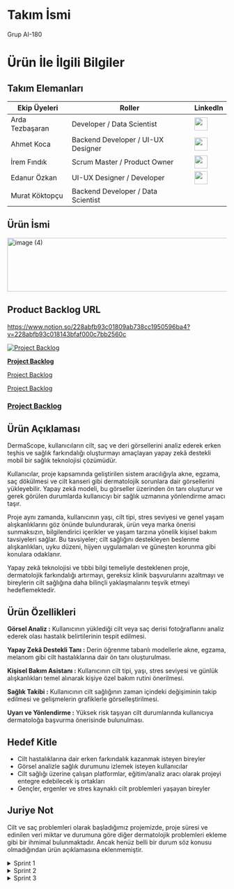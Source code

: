 # Takım İsmi
Grup AI-180
# Ürün İle İlgili Bilgiler

## Takım Elemanları

| Ekip Üyeleri | Roller |  LinkedIn  |
|--------------|----------|--------|
| Arda Tezbaşaran  | Developer / Data Scientist  |  [<img src="https://cdn.jsdelivr.net/gh/devicons/devicon/icons/linkedin/linkedin-original.svg" width="30"/>](https://www.linkedin.com/in/ardatezbasaran/)  |
| Ahmet Koca   | Backend Developer / UI-UX Designer  |  [<img src="https://cdn.jsdelivr.net/gh/devicons/devicon/icons/linkedin/linkedin-original.svg" width="30"/>](https://www.linkedin.com/in/ahmetkocaa)  |
| İrem Fındık   | Scrum Master / Product Owner  |  [<img src="https://cdn.jsdelivr.net/gh/devicons/devicon/icons/linkedin/linkedin-original.svg" width="30"/>](https://www.linkedin.com/in/iremfindik/)  |
| Edanur Özkan  | UI-UX Designer / Developer  |  [<img src="https://cdn.jsdelivr.net/gh/devicons/devicon/icons/linkedin/linkedin-original.svg" width="30"/>](https://www.linkedin.com/in/edanurozkann/)  |
| Murat Köktopçu  | Backend Developer / Data Scientist  |

## Ürün İsmi

<img width="507" height="123" alt="image (4)" src="https://github.com/user-attachments/assets/ae6e83c3-04a9-4f50-ac33-53b73c52cc71" />

## Product Backlog URL
https://www.notion.so/228abfb93c01809ab738cc1950596ba4?v=228abfb93c018143bfaf000c7bb2560c

[![Project Backlog](https://img.shields.io/badge/Project%20Backlog-%23007ACC?style=for-the-badge&logo=notion&logoColor=white)](https://www.notion.so/228abfb93c01809ab738cc1950596ba4?v=228abfb93c018143bfaf000c7bb2560c)

[**Project Backlog**](https://www.notion.so/228abfb93c01809ab738cc1950596ba4?v=228abfb93c018143bfaf000c7bb2560c)

[Project Backlog](https://www.notion.so/228abfb93c01809ab738cc1950596ba4?v=228abfb93c018143bfaf000c7bb2560c)

[Project Backlog](https://www.notion.so/228abfb93c01809ab738cc1950596ba4?v=228abfb93c018143bfaf000c7bb2560c)

### [Project Backlog](https://www.notion.so/228abfb93c01809ab738cc1950596ba4?v=228abfb93c018143bfaf000c7bb2560c)

## Ürün Açıklaması
  DermaScope, kullanıcıların cilt, saç ve deri görsellerini analiz ederek erken teşhis ve sağlık farkındalığı oluşturmayı amaçlayan yapay zekâ destekli mobil bir sağlık teknolojisi çözümüdür.

  Kullanıcılar, proje kapsamında geliştirilen sistem aracılığıyla akne, egzama, saç dökülmesi ve cilt kanseri gibi dermatolojik sorunlara dair görsellerini yükleyebilir. Yapay zekâ modeli, bu görseller üzerinden ön tanı oluşturur ve gerek görülen durumlarda kullanıcıyı bir sağlık uzmanına yönlendirme amacı taşır.

  Proje aynı zamanda, kullanıcının yaşı, cilt tipi, stres seviyesi ve genel yaşam alışkanlıklarını göz önünde bulundurarak, ürün veya marka önerisi sunmaksızın, bilgilendirici içerikler ve yaşam tarzına yönelik kişisel bakım tavsiyeleri sağlar. Bu tavsiyeler; cilt sağlığını destekleyen beslenme alışkanlıkları, uyku düzeni, hijyen uygulamaları ve güneşten korunma gibi konulara odaklanır.

  Yapay zekâ teknolojisi ve tıbbi bilgi temeliyle desteklenen proje, dermatolojik farkındalığı artırmayı, gereksiz klinik başvurularını azaltmayı ve bireylerin cilt sağlığına daha bilinçli yaklaşmalarını teşvik etmeyi hedeflemektedir.
## Ürün Özellikleri
**Görsel Analiz :**
Kullanıcının yüklediği cilt veya saç derisi fotoğraflarını analiz ederek olası hastalık belirtilerinin tespit edilmesi.

**Yapay Zekâ Destekli Tanı :**
Derin öğrenme tabanlı modellerle akne, egzama, melanom gibi cilt hastalıklarına dair ön tanı oluşturulması.

**Kişisel Bakım Asistanı :**
  Kullanıcının cilt tipi, yaşı, stres seviyesi ve günlük alışkanlıkları temel alınarak kişiye özel bakım rutini önerilmesi.

**Sağlık Takibi :**
  Kullanıcının cilt sağlığının zaman içindeki değişiminin takip edilmesi ve gelişmelerin grafiklerle görselleştirilmesi.

**Uyarı ve Yönlendirme :**
Yüksek risk taşıyan cilt durumlarında kullanıcıya dermatoloğa başvurma önerisinde bulunulması.

## Hedef Kitle
- Cilt hastalıklarına dair erken farkındalık kazanmak isteyen bireyler
- Görsel analizle sağlık durumunu izlemek isteyen kullanıcılar
- Cilt sağlığı üzerine çalışan platformlar, eğitim/analiz aracı olarak projeyi entegre edebilecek iş ortakları
- Gençler, ergenler ve stres kaynaklı cilt problemleri yaşayan bireyler

## Juriye Not
  Cilt ve saç problemleri olarak başladığımız projemizde, proje süresi ve edinilen veri miktar ve durumuna göre diğer dermatolojik problemleri ekleme gibi bir ihmimal bulunmaktadır. Ancak henüz belli bir durum söz konusu olmadığından ürün açıklamasına eklenmemiştir.

<details>
  <summary>Sprint 1</summary>

- **Sprint içinde tamamlanması tahmin edilen puan:** 30 Puan  
- **Daily Scrum:** Daily Scrum toplantıları Google Meet üzerinden sözlü, WhatsApp üzerinden yazılı şekilde yapılmıştır. Toplantı görselleri paylaşılmıştır.  

![image](https://github.com/user-attachments/assets/3aea18a1-adfb-4e25-9512-e5a2556890bd)

![image (1)](https://github.com/user-attachments/assets/7239d3eb-632c-4590-8fea-076879c31fe2)

![image (2)](https://github.com/user-attachments/assets/2fd42b86-d867-42c8-9c70-49bf973120fa)

![image (3)](https://github.com/user-attachments/assets/9d26d8c1-6e47-49f2-8f6d-8e3ea83ba843)



https://github.com/user-attachments/assets/d2ed573f-90fe-46b9-b8d4-e7a1953bccc7

* *Uygulama Splash Screen*

![image](https://github.com/user-attachments/assets/59ee69a3-fbc3-4b26-a9a4-ae730a43e1d2)

* *Mobil Ekran Tasarımı Türkçe-İngilizce*

![image](https://github.com/user-attachments/assets/699e23e7-51b1-41eb-ac3f-d3c02668a859)

* *Tablet Ekran Tasarımı Türkçe-İngilizce*

*Screenshots*

### Sprint Review:  
Farklı konuda birçok veri seti incelendi ve ekip üyelerince tartışıldı. Veri miktarı ve kullanılabilirlik göz önüne alınarak proje seçenekleri ikiden bire düşürüldü. Projeye karar verilmesiyle beraber toplantılarımızın haftada en az üç gün (Salı, Perşembe ve Cumartesi); iki gün Proje Toplantısı ve bir gün Proje Değerlendirme toplantısı olmak üzere belirlenmnesine karar verildi. Ekip üyelerinin özel durumlarına bağlı olarak günlerin aynı hafta içerisinde değiştirilebileceği ve aktif toplantı yapılmadığı günlerde bireysel ya da küçük gruplar halinde çalışabileceği konusunda ortak karara varıldı. Ekip toplantı takvimi ve süreci aşağıdaki görselde yer almaktadır.

![image (4)](https://github.com/user-attachments/assets/e586d433-a368-4d20-aa99-03cc0afe1f4a)

![image (5)](https://github.com/user-attachments/assets/e90e3a3f-34f6-4f29-8025-7afe5bbe8d4d)


![image](https://github.com/user-attachments/assets/4a6fdf08-0d89-4bbb-b31f-37e9e39b6adf)

![image (1)](https://github.com/user-attachments/assets/deb598bf-67c1-4c99-85f5-b0499b590792)

*Sprint Board Updates  *

### Sprint Retrospective:  
Roller ile ilgili düzenlemeler yapıldı. Scrum Master İrem Fındık olarak belirlendi. Ekip içinde rollerden farklı olarak herkesin projede mümkün olan her alanda aktif olarak yer alması planlandı. Proje ile ilgili haftalık görüşme ve toplantıların tam zamanı belirlendi. Notion kullanılarak ekibin proje hakkında yaptıkları ve planladıkları hakkında görüşmeler sağlandı. Görüşmelerin bir kısmı Google Meet ile online olarak, bir kısmı ise WhatsApp ile yazılı gerçeklerştirildi.

#### Sprint Notları:  
* Proje Yönetimi alanında www.notion.com kullanılmıştır.
* DataSet araştırmaları için www.kaggle.com kullanılmıştır.
* Ekip toplantıları için Google Meet kullanılmıştır.
* Haftanın en az üç günü toplantı belirlenmiştir.

#### DataSet Araştırmaları Kaynakça:
https://www.kaggle.com/datasets/ascanipek/skin-diseases
https://www.kaggle.com/datasets/shubhamgoel27/dermnet/code
https://www.kaggle.com/datasets/fanconic/skin-cancer-malignant-vs-benign/data
https://www.kaggle.com/datasets/kmader/skin-cancer-mnist-ham10000
https://www.kaggle.com/datasets/olcaybolat1/dermatology-dataset-classification/code
https://www.kaggle.com/datasets/utsavdey1410/food-nutrition-dataset

## Puanlama Mantığı:  
Proje boyunca tamamlanması gereken görevlerin toplma puanı 100 olarak belirlenmiştir.
***Sprint 1 için hedeflenen 30 puana ulaşılmıştır:***
* Ekip Toplantıları ve Ürün Belirleme - 5p
* Daily Scrum Toplantıları - 5p
* Uygulama Geliştirme Başlangıcı (Ana ekran ve Giriş Ekranı) - 5p
* DataSet Araştırmaları - 5p
* Sprint Retrospective ve ve Review - 5p
* Sprint Board Tasarımı ve Güncellemeleri - 5p
                                                  
</details>                                             

<details>
  <summary>Sprint 2</summary>   

- **Sprint içinde tamamlanması tahmin edilen puan:** 40 Puan  
- **Daily Scrum:** Daily Scrum toplantıları Google Meet üzerinden sözlü, WhatsApp üzerinden yazılı şekilde yapılmıştır. Toplantı görselleri paylaşılmıştır. 

<img width="1919" height="1079" alt="image" src="https://github.com/user-attachments/assets/fa8c213d-bf21-4480-9b83-b5429ec1181c" />

<img width="1919" height="1077" alt="image (1)" src="https://github.com/user-attachments/assets/ac40093d-72aa-4dd6-9421-d1cde02dc7f4" />

<img width="1360" height="907" alt="image (2)" src="https://github.com/user-attachments/assets/eba54f6e-968b-4614-8c54-ad6a42e8cf63" />

<img width="909" height="913" alt="image (1)" src="https://github.com/user-attachments/assets/3671baf8-6f27-40d2-937b-0e9e3896fff3" />

<img width="721" height="902" alt="image" src="https://github.com/user-attachments/assets/8e5f15d2-24ec-40c2-ab4c-5ce884268abe" />

<img width="1920" height="1080" alt="Screenshot 2025-07-15 184101" src="https://github.com/user-attachments/assets/dbf8ae63-d35c-4111-b911-2cbc85d31790" />


### Veri Analizi ve Makine Öğrenmesi Görselleri ve Planlama Notu:
<img width="1086" height="841" alt="image (6)" src="https://github.com/user-attachments/assets/350242b3-3c8a-4c2a-8aaa-b181ef709f12" />

<img width="1053" height="845" alt="image (5)" src="https://github.com/user-attachments/assets/7e7c44e0-9522-4105-870e-6f2c93b25d05" />

<img width="996" height="851" alt="image (4)" src="https://github.com/user-attachments/assets/fbc4b79a-eb7d-467c-89df-b21eb58b45c0" />

<img width="868" height="844" alt="image (3)" src="https://github.com/user-attachments/assets/7c86b248-d11b-477f-b5a5-a57798ea1e45" />

* *Veri Analizi ve Makine Öğrenmesi Görselleri*

<img width="1231" height="911" alt="image" src="https://github.com/user-attachments/assets/20126400-7419-4292-8a9f-200f1da0d53d" />

<img width="1282" height="909" alt="image (1)" src="https://github.com/user-attachments/assets/3963f54c-55e7-4815-a614-cc3f65e20b57" />

* *Planlama Notu Görselleri*

### Tasarım, Dosya Yapısı ve Kod Görselleri:

<img width="1919" height="903" alt="image (1)" src="https://github.com/user-attachments/assets/cbcee2fb-fad8-467a-8728-6fc272cc0002" />

<img width="1910" height="651" alt="image (2)" src="https://github.com/user-attachments/assets/89520e22-dcca-44ed-873a-8ff5097a429b" />

<img width="1907" height="720" alt="image (3)" src="https://github.com/user-attachments/assets/5196fcd3-e2b5-4370-89ca-feffeb266436" />

<img width="1913" height="687" alt="image (4)" src="https://github.com/user-attachments/assets/914d0311-f325-41de-9d82-0c054c275a01" />

* *Tasarım Görselleri*

<img width="1477" height="753" alt="image" src="https://github.com/user-attachments/assets/91ae1454-f771-445c-a8f1-7dca1fd4ab95" />

<img width="1471" height="716" alt="image (1)" src="https://github.com/user-attachments/assets/aa3cef71-9024-4471-834a-4dfc29c6b9c6" />

* *Dosya Yapısı Görselleri*

<img width="1897" height="788" alt="image" src="https://github.com/user-attachments/assets/4187295c-6245-4ca6-8d17-01ad35e5b60a" />

<img width="1883" height="905" alt="image (1)" src="https://github.com/user-attachments/assets/3da4a3ff-b18e-4d75-a615-c700d253ce56" />

* *Kod Görselleri*

### Sprint 2 Review:
Sprint boyunca mümkün olduğunca haftada en az üç günlük toplantılar gerçekleştirilmiştir. Proje eksikleri konuşulmuş ve gelecekte eklenecek özellikler planlanmıştır. Proje ekibi tasarım ve veri şeklinde ayrıca gruplanmış; ara günlerde ayrıca toplantılar yapılmıştır. Haftada üç gün yapılan toplantılarda tüm ekip toplanmış; ayrı ayrı yapılan tüm değişiklikler tartışılmış ve fikir alışverişi yapılmıştır. Bazı toplantıların tarihleri ekip üyelerinin müsaitlik durumu sebebiyle değiştirilmiş ancak buna rağmen planlanan şekilde gerçekleştirilmiştir. Tüm ekibin katıldığı toplantılarda tasarım ekibi veri ekibine, veri ekibi tasarım ekibine birbirlerinin alanları hakkında fikirler sunmuştur. Sprint 2 raporu için tüm ekip yaptıklarını paylaşmış ve Proje Yöneticisi'ne sunmuştur. Proje Yöneticisi bu verileri toplamış, düzenlemiş ve Sprint 2 Raporu'na eklemiştir.

<img width="1315" height="868" alt="image" src="https://github.com/user-attachments/assets/076a738c-6078-42af-b870-61fce6d616c4" />

*Sprint 2 Board Updates*

### Sprint Retrospective:
* Sprint 2 için belirlenen 40 puan hedefine başarıyla ulaşılmıştır.
* Ana toplantıların zamanlarının daha az değiştirilmesi gerektiğine vurgu yapılmıştır.
* Gelecek Sprint süreci için uygulama ve veri tasarım  ve analizi için yapılacaklar tartışılmıştır.
* Zaman değerlendirmesi yapılmış, projenin belirlenen sürede tamamlanması için yapılacaklar planlanmıştır.

## Puanlama Mantığı:  
Proje boyunca tamamlanması gereken görevlerin toplam puanı 100 olarak belirlenmiştir.
***Sprint 2 için hedeflenen 40 puana ulaşılmıştır:***
* Ekip Toplantılarına katılım - 3p
* Daily Scrum Toplantılarına katılım - 3p
* Sprint Board'da gerçekleştirilmiş hedeflerin gerçekleştirilecek hedeflerden fazla olması - 3p
* Uygulama Tasarım ilerlemesi - 3p
* DataSet Araştırmaları devam - 1p
* Sprint Retrospective ve Review düzenlemeleri - 4p
* Sprint Board planları ve ilerlemeleri - 5p
* Makine Öğrenmesi araştırmaları - 3p
* Makine Öğrenmesi sürecinin başlaması - 3p
* Uygulama Tasarımı BackEnd süreci - 5p
* Gelecek hedeflerin konuşulması - 2p
* Veri görsellerinin makine öğrenmesine uyarlanması - 5p
</details>

<details>
  <summary>Sprint 3</summary>   

- **Sprint içinde tamamlanması tahmin edilen puan:** 30 Puan  
- **Daily Scrum:** Daily Scrum toplantıları Google Meet üzerinden sözlü, WhatsApp üzerinden yazılı şekilde yapılmıştır. Toplantı görselleri paylaşılmıştır.

<img width="1328" height="908" alt="image (4)" src="https://github.com/user-attachments/assets/a9d73789-8ed7-4aa1-94f5-80472e338eee" />

<img width="1919" height="964" alt="image (2)" src="https://github.com/user-attachments/assets/c111a4eb-639b-47b6-9220-0f8de9bcb5c1" />

<img width="1330" height="908" alt="image (2)" src="https://github.com/user-attachments/assets/e67c0f2d-7b7f-4497-8530-14d7ecceefb8" />

<img width="1919" height="966" alt="image (3)" src="https://github.com/user-attachments/assets/ee30df92-8913-43ab-8c96-b042e6dce177" />

<img width="1919" height="966" alt="image (3)" src="https://github.com/user-attachments/assets/4ce95b3f-5c05-4525-8432-92bd602dca12" />

<img width="1274" height="908" alt="image (4)" src="https://github.com/user-attachments/assets/7b8bf4b0-cd11-49b6-9702-b50f917d98e5" />


## Uygulama Backend - Frontend Görselleri:

<img width="1919" height="1079" alt="image (2)" src="https://github.com/user-attachments/assets/0f68f90f-56e4-4a38-a20a-9f814f4ab740" />

<img width="1919" height="1079" alt="image (3)" src="https://github.com/user-attachments/assets/61dd01d2-752b-456c-aeaf-d0fc2fa87223" />

<img width="1919" height="1079" alt="image (4)" src="https://github.com/user-attachments/assets/a43a0f5e-5c58-4b4c-8011-d272bf58ef0b" />

### API Üzerinden İlk Model Uyandırması;

<img width="1917" height="985" alt="image (2)" src="https://github.com/user-attachments/assets/bf9f3d41-8246-4cd0-a47b-5b0095a06745" />

<img width="1270" height="920" alt="image (3)" src="https://github.com/user-attachments/assets/5657ae61-5178-4a96-9365-e678e40416ef" />

<img width="1880" height="924" alt="image (4)" src="https://github.com/user-attachments/assets/cb23ee08-7ce5-4dbc-ba80-f569e79449ab" />

### Backend - Frontend Entegrasyonu;

<img width="1919" height="1032" alt="image (2)" src="https://github.com/user-attachments/assets/0b3326d0-1126-49ef-a845-db5ff4c89462" />

<img width="1919" height="1079" alt="image (3)" src="https://github.com/user-attachments/assets/d5b5d057-9885-4131-b583-9bc0e5e1012a" />

### Model Çıktısının UI'ya Yansıtılması;

https://github.com/user-attachments/assets/07b407b6-221d-4885-805b-16338cf75481

### Uygulama Gelişim Videosu;

https://github.com/user-attachments/assets/51d99742-a09e-49f5-8c14-fd77ffba3174

https://github.com/user-attachments/assets/c4b93454-b443-4161-9e69-ea10db5fa27c

### Sprint 3 Review:
Sprint sonuna doğru her gün olmak üzere, Sprint boyunca planlanan haftada en az üç günlük toplantılar gerçekleştirilmiştir. Proje eksikleri belirlenmiş ve çözüme ulaştırılmıştır. Sprint 2 sürecinde eklenmesi planlanan özellikler uygulamaya eklenmiştir. Gruplanan ekibimiz kendi zamanlarında ayrıca görüşmüş, projedeki görevlerini yerine getirmiştir. Proje ilerlemesinin raporlanması adına belirlenen üç gün toplantılar başarıyla gerçekleştirilmiştir. Uygulama tasarımının değiştirilmesi üzerine konuşulmuş ve olumlu olarak karara varılmıştır. Veri seti ve uygulama entegrasyonun yapılacağı tarşh konuşulmuş, o zamana kadar her iki tarafın da kendi görevlerini yerine getirmesi gerektiği kafrarı verilmiştir. Veri ekibi data setiyle ilgili çalışmalarını; tasarım ekibi ise uygulamanın frontend ve backend çalışmalarını tamamlamıştır. Veri süreci ve tasarım süreci ile ilgili ortaya çıkan tüm hatalar belirlenmiş ve giderilmiştir. Ekipler üstlerine düşen görevlerle ilgili her türlü günceelleme ve gelişmeleri WhatsApp ve Meet platformlarında paylaşmış, tüm ekibi haberdar etmiştir. Bu süreçte tüm ekip Sprint 3 raporu için yaptıklarını paylaşmış ve Proje Yöneticisi'ne sunmuştur. Proje Yöneticisi bu verileri toplamış, düzenlemiş ve Sprint 3 Raporu'na eklemiştir.

<img width="875" height="911" alt="image (2)" src="https://github.com/user-attachments/assets/ebf3ed66-ea74-41a3-b441-9a74d3bfbf55" />

*Sprint 3 Board Updates* 

### Sprint Retrospective:
* Sprint 3 için belirlenen 30 puan hedefine başarıyla ulaşılmıştır.
* Proje istenen şekilde başarıyla tamamlanmıştır.
* Meet üzerinden projenin son hali gözden geçirilmiştir.
* Meet üzerinden uygulama videosu planı yapılmış, video metni hazırlanmıştır.
* Meet üzerinde yapılan son toplantıda tüm ekip birbirini tebrik etmiştir.

<img width="1919" height="903" alt="image (2)" src="https://github.com/user-attachments/assets/f12e2194-e489-4c4e-a84c-3dca7e943402" />

<img width="1916" height="879" alt="image (3)" src="https://github.com/user-attachments/assets/503ba5b0-9359-4f57-ad11-25f14e4643c0" />

## Puanlama Mantığı:  
Proje boyunca tamamlanması gereken görevlerin toplam puanı 100 olarak belirlenmiştir.
***Sprint 3 için hedeflenen 30 puana ulaşılmıştır:***
* Ekip toplantılarına düzenli katılım olması - 0,5p
* Daily Scrum toplantılarına düzenli katılım olması - 0,5p
* Sprint Board'da gerçekleştirilmiş hedeflerin gerçekleştirilecek hedeflerden fazla olması - 1p
* Uygulama arayüzünün değiştirilmesi - 2p
* DataSet geliştirilmesi - 2p
* Sprint Retrospective ve Review düzenlemeleri - 1p
* Sprint Board planları ve ilerlemeleri - 1p
* Makine öğrenmesi gelişimi - 2p
* Geliştirilen Dataset ile uygulamanın entegrasyonu - 2,5p
* Uygulama Tasarımı BackEnd sürecinin tamamlanması - 3p
* Uygulama problemlerinin çözüme ulaştırılması - 3p
* Datasetinde elde edilen sonuçların geliştirilmesi - 2p
* Uygulama ile yapay zeka entegrasyonu - 2,5p
* Yeni arayüzün geliştirilmesi ve bitirilmesi - 3p
* Uygulama ve Dataset ile ilgili planların gerçekleştirilmesi - 4p
</details>
